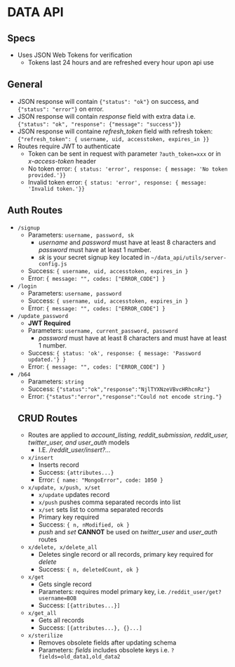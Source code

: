 # DATA API
## Specs
* Uses JSON Web Tokens for verification
  * Tokens last 24 hours and are refreshed every hour upon api use
## General
* JSON response will contain `{"status": "ok"}` on success, and `{"status": "error"}` on error.
* JSON response will contain *response* field with extra data i.e. `{"status": "ok", "response": {"message": "success"}}`
* JSON response will containe *refresh_token* field with refresh token: `{"refresh_token": { username, uid, accesstoken, expires_in }}`
* Routes require JWT to authenticate
  * Token can be sent in request with parameter `?auth_token=xxx` or in *x-access-token* header
  * No token error: `{ status: 'error', response: { message: 'No token provided.'}}`
  * Invalid token error: `{ status: 'error', response: { message: 'Invalid token.'}}`
## Auth Routes
* `/signup`
  * Parameters: `username, password, sk`
    * *username* and *password* must have at least 8 characters and *password* must have at least 1 number.
    * *sk* is your secret signup key located in `~/data_api/utils/server-config.js`
  * Success: `{ username, uid, accesstoken, expires_in }`
  * Error: `{ message: "", codes: ["ERROR_CODE"] }`
* `/login`
  * Parameters: `username, password`
  * Success: `{ username, uid, accesstoken, expires_in }`
  * Error: `{ message: "", codes: ["ERROR_CODE"] }`
* `/update_password`
  * **JWT Required**
  * Parameters: `username, current_password, password`
      * *password* must have at least 8 characters and must have at least 1 number.
  * Success: `{ status: 'ok', response: { message: 'Password updated.'} }`
  * Error: `{ message: "", codes: ["ERROR_CODE"] }`
* `/b64`
  * Parameters: `string`
  * Success: `{"status":"ok","response":"NjlTYXNzeVBvcHRhcnRz"}`
  * Error: `{"status":"error","response":"Could not encode string."}`
  ## CRUD Routes
  * Routes are applied to *account_listing, reddit_submission, reddit_user, twitter_user, and user_auth* models
    * I.E. */reddit_user/insert?...*
  * `x/insert`
    * Inserts record
    * Success: `{attributes...}`
    * Error: `{ name: "MongoError", code: 1050 }`
  * `x/update, x/push, x/set`
    * `x/update` updates record
    * `x/push` pushes comma separated records into list
    * `x/set` sets list to comma separated records
    * Primary key required
    * Success: `{ n, nModified, ok }`
    * *push* and *set* **CANNOT** be used on *twitter_user* and *user_auth* routes
  * `x/delete, x/delete_all`
    * Deletes single record or all records, primary key required for *delete*
    * Success: `{ n, deletedCount, ok }`
  * `x/get`
    * Gets single record
    * Parameters: requires model primary key, i.e. `/reddit_user/get?username=BOB`
    * Success: `[{attributes...}]`
  * `x/get_all`
    * Gets all records
    * Success: `[{attributes...}, {}...]`
  * `x/sterilize`
    * Removes obsolete fields after updating schema
    * Parameters: *fields* includes obsolete keys i.e. `?fields=old_data1,old_data2`
